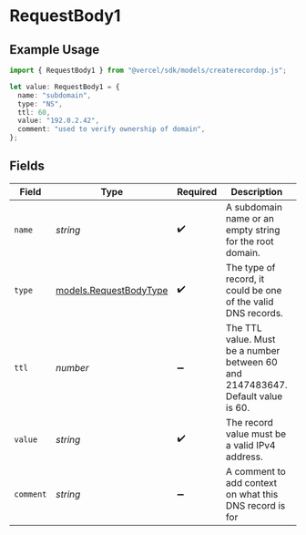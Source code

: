 # RequestBody1

## Example Usage

```typescript
import { RequestBody1 } from "@vercel/sdk/models/createrecordop.js";

let value: RequestBody1 = {
  name: "subdomain",
  type: "NS",
  ttl: 60,
  value: "192.0.2.42",
  comment: "used to verify ownership of domain",
};
```

## Fields

| Field                                                                           | Type                                                                            | Required                                                                        | Description                                                                     | Example                                                                         |
| ------------------------------------------------------------------------------- | ------------------------------------------------------------------------------- | ------------------------------------------------------------------------------- | ------------------------------------------------------------------------------- | ------------------------------------------------------------------------------- |
| `name`                                                                          | *string*                                                                        | :heavy_check_mark:                                                              | A subdomain name or an empty string for the root domain.                        | subdomain                                                                       |
| `type`                                                                          | [models.RequestBodyType](../models/requestbodytype.md)                          | :heavy_check_mark:                                                              | The type of record, it could be one of the valid DNS records.                   |                                                                                 |
| `ttl`                                                                           | *number*                                                                        | :heavy_minus_sign:                                                              | The TTL value. Must be a number between 60 and 2147483647. Default value is 60. | 60                                                                              |
| `value`                                                                         | *string*                                                                        | :heavy_check_mark:                                                              | The record value must be a valid IPv4 address.                                  | 192.0.2.42                                                                      |
| `comment`                                                                       | *string*                                                                        | :heavy_minus_sign:                                                              | A comment to add context on what this DNS record is for                         | used to verify ownership of domain                                              |